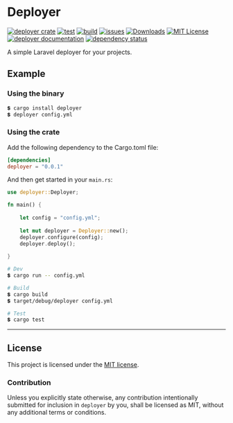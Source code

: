 # Deployer

[![deployer crate](https://img.shields.io/crates/v/deployer.svg)](https://crates.io/crates/deployer)
[![test](https://github.com/samirdjelal/deployer/workflows/test/badge.svg)](https://github.com/samirdjelal/deployer/actions)
[![build](https://github.com/samirdjelal/deployer/workflows/build/badge.svg)](https://github.com/samirdjelal/deployer/actions)
[![issues](https://img.shields.io/github/issues/samirdjelal/deployer?color=%23ffc107)](https://github.com/samirdjelal/deployer/issues)
[![Downloads](https://img.shields.io/crates/d/deployer)](https://crates.io/crates/deployer)
[![MIT License](https://img.shields.io/crates/l/deployer)](LICENSE)
[![deployer documentation](https://img.shields.io/docsrs/deployer)](https://docs.rs/deployer)
[![dependency status](https://deps.rs/repo/github/samirdjelal/deployer/status.svg)](https://deps.rs/repo/github/samirdjelal/deployer)

A simple Laravel deployer for your projects.

## Example

### Using the binary

```bash
💲 cargo install deployer
💲 deployer config.yml
```

### Using the crate
Add the following dependency to the Cargo.toml file:

```toml
[dependencies]
deployer = "0.0.1"
```

And then get started in your `main.rs`:

```rust
use deployer::Deployer;

fn main() {
	
	let config = "config.yml";
	
	let mut deployer = Deployer::new();
	deployer.configure(config);
	deployer.deploy();
	
}
```

```bash
# Dev
💲 cargo run -- config.yml

# Build
💲 cargo build
💲 target/debug/deployer config.yml

# Test
💲 cargo test
```

---

## License

This project is licensed under the [MIT license](LICENSE).

### Contribution

Unless you explicitly state otherwise, any contribution intentionally submitted for inclusion in `deployer` by you, shall be licensed as MIT, without any additional terms or conditions.

